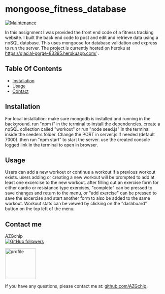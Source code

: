 
# mongoose_fitness_database
          
[![Maintenance](https://img.shields.io/badge/Maintained%3F-no-red.svg)](https://GitHub.com/AZGchip/mongoose_fitness_database/graphs/commit-activity)

      
      
In this assignment I was provided the front end code of a fitness tracking website. I built the back end code to post and edit and retrieve data using a noSQL database. This uses mongoose for database validation and express to run the server. The project is currently hosted on heroku at https://glacial-gorge-83395.herokuapp.com/ .

## Table Of Contents
* [Installation](#Installation)
* [Usage](#Usage)
* [Contact](#contact)

      
## <a name ="Installation"></a> Installation
 For local installation: make sure mongodb is installed and running in the background. run "npm i" in the terminal to install the dependencies. create a noSQL collection called "workout" or run "node seed.js" in the terminal inside the seeders folder. Change the PORT in server.js if needed (default 7000). then run "npm start" to start the server. use the created console logged link in the terminal to open in browser.
      
## <a name ="Usage"></a> Usage
Users can add a new workout or continue a workout if a previous workout exists. users adding or creating a new workout will be prompted to add at least one excercise to the new workout. after filling out an exercise form for either cardio or resistance type exercises, "complete" can be pressed to save changes and return to the menu, or "add exercise" can be pressed to save the excercise and start another form to also be added to the same workout. Workout stats can be viewed by clicking on the "dashboard" button on the top left of the menu.

      
## <a name ="contact"></a> Contact me
AZGchip  
[![GitHub followers](https://img.shields.io/github/followers/AZGchip.svg?style=social&label=Follow&maxAge=2592000)](https://github.com/AZGchip?tab=followers)


<img src="https://avatars2.githubusercontent.com/u/60306563?v=4" alt="profile" width="100"/>

If you have any questions, please contact me at:  [github.com/AZGchip](https://github.com/AZGchip). 
